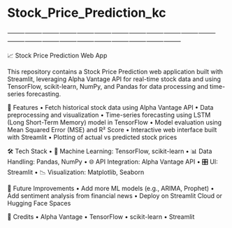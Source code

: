 # Stock_Price_Prediction_kc

⸻⸻⸻⸻⸻⸻⸻⸻⸻⸻⸻⸻⸻⸻⸻⸻⸻⸻⸻⸻⸻⸻

📈 Stock Price Prediction Web App

This repository contains a Stock Price Prediction web application built with Streamlit, leveraging Alpha Vantage API for real-time stock data and using TensorFlow, scikit-learn, NumPy, and Pandas for data processing and time-series forecasting.

🚀 Features
	•	Fetch historical stock data using Alpha Vantage API
	•	Data preprocessing and visualization
	•	Time-series forecasting using LSTM (Long Short-Term Memory) model in TensorFlow
	•	Model evaluation using Mean Squared Error (MSE) and R² Score
	•	Interactive web interface built with Streamlit
	•	Plotting of actual vs predicted stock prices

🛠️ Tech Stack
	•	🧠 Machine Learning: TensorFlow, scikit-learn
	•	📊 Data Handling: Pandas, NumPy
	•	🌐 API Integration: Alpha Vantage API
	•	🎛️ UI: Streamlit
	•	📉 Visualization: Matplotlib, Seaborn

📌 Future Improvements
	•	Add more ML models (e.g., ARIMA, Prophet)
	•	Add sentiment analysis from financial news
	•	Deploy on Streamlit Cloud or Hugging Face Spaces

🧠 Credits
	•	Alpha Vantage
	•	TensorFlow
	•	scikit-learn
	•	Streamlit


